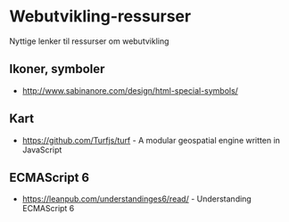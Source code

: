 # Webutvikling-ressurser
Nyttige lenker til ressurser om webutvikling

## Ikoner, symboler

* http://www.sabinanore.com/design/html-special-symbols/


## Kart

* https://github.com/Turfjs/turf - A modular geospatial engine written in JavaScript

## ECMAScript 6

* https://leanpub.com/understandinges6/read/ - Understanding ECMAScript 6
